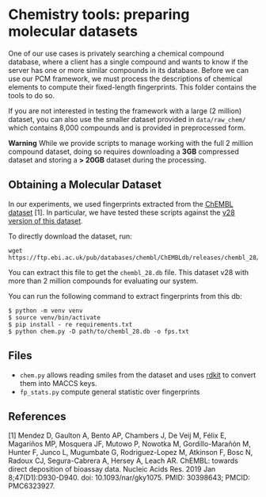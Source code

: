 # Chemistry tools: preparing molecular datasets
One of our  use cases is privately searching a chemical compound database, where a client has a single compound and wants to know if the server has one or more similar compounds in its database. Before we can use our PCM framework, we must process the descriptions of chemical elements to compute their fixed-length fingerprints. This folder contains the tools to do so.

If you are not interested in testing the framework with a large (2 million) dataset, you can also use the smaller dataset provided in `data/raw_chem/` which contains 8,000 compounds and is provided in preprocessed form.

**Warning** While we provide scripts to manage working with the full 2 million compound dataset, doing so requires downloading a **3GB** compressed dataset and storing a **> 20GB** dataset during the processing.

## Obtaining a Molecular Dataset
In our experiments, we used fingerprints extracted from the [ChEMBL dataset](https://chembl.gitbook.io/chembl-interface-documentation/downloads) [1]. In particular, we have tested these scripts against the [v28 version of this dataset](http://doi.org/10.6019/CHEMBL.database.28).

To directly download the dataset, run:
```
wget https://ftp.ebi.ac.uk/pub/databases/chembl/ChEMBLdb/releases/chembl_28/chembl_28_sqlite.tar.gz
```
You can extract this file to get the `chembl_28.db` file. This dataset v28 with more than 2 million compounds for evaluating our system.

You can run the following command to extract fingerprints from this db:
```
$ python -m venv venv
$ source venv/bin/activate
$ pip install - re requirements.txt
$ python chem.py -D path/to/chembl_28.db -o fps.txt
```


## Files
 - `chem.py` allows reading smiles from the dataset and uses [rdkit](https://www.rdkit.org/) to convert them into MACCS keys.
 - `fp_stats.py` compute general statistic over fingerprints

## References
[1] Mendez D, Gaulton A, Bento AP, Chambers J, De Veij M, Félix E, Magariños MP, Mosquera JF, Mutowo P, Nowotka M, Gordillo-Marañón M, Hunter F, Junco L, Mugumbate G, Rodriguez-Lopez M, Atkinson F, Bosc N, Radoux CJ, Segura-Cabrera A, Hersey A, Leach AR. ChEMBL: towards direct deposition of bioassay data. Nucleic Acids Res. 2019 Jan 8;47(D1):D930-D940. doi: 10.1093/nar/gky1075. PMID: 30398643; PMCID: PMC6323927.
